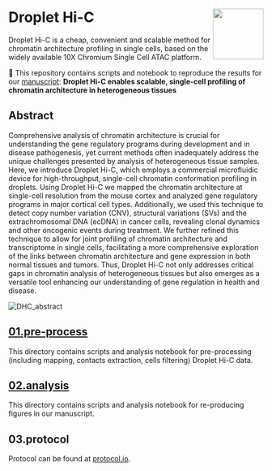 # Droplet Hi-C <img src="./images/logo_final.png" align="right" width="100"/>
Droplet Hi-C is a cheap, convenient and scalable method for chromatin architecture profiling in single cells, based on the widely available 10X Chromium Single Cell ATAC platform.


🍹 This repository contains scripts and notebook to reproduce the results for our [manuscript](https://www.nature.com/articles/s41587-024-02447-1): **Droplet Hi-C enables scalable, single-cell profiling of chromatin architecture in heterogeneous tissues**

## Abstract
Comprehensive analysis of chromatin architecture is crucial for understanding the gene regulatory programs during development and in disease pathogenesis, yet current methods often inadequately address the unique challenges presented by analysis of heterogeneous tissue samples. Here, we introduce Droplet Hi-C, which employs a commercial microfluidic device for high-throughput, single-cell chromatin conformation profiling in droplets. Using Droplet Hi-C we mapped the chromatin architecture at single-cell resolution from the mouse cortex and analyzed gene regulatory programs in major cortical cell types. Additionally, we used this technique to detect copy number variation (CNV), structural variations (SVs) and the extrachromosomal DNA (ecDNA) in cancer cells, revealing clonal dynamics and other oncogenic events during treatment. We further refined this technique to allow for joint profiling of chromatin architecture and transcriptome in single cells, facilitating a more comprehensive exploration of the links between chromatin architecture and gene expression in both normal tissues and tumors. Thus, Droplet Hi-C not only addresses critical gaps in chromatin analysis of heterogeneous tissues but also emerges as a versatile tool enhancing our understanding of gene regulation in health and disease.

![DHC_abstract](./images/abstract.png)


## [01.pre-process](https://github.com/Xieeeee/Droplet-Hi-C/tree/main/01.pre-process)
This directory contains scripts and analysis notebook for pre-processing (including mapping, contacts extraction, cells filtering) Droplet Hi-C data. 

## [02.analysis](https://github.com/Xieeeee/Droplet-Hi-C/tree/main/02.analysis)
This directory contains scripts and analysis notebook for re-producing figures in our manuscript. 

## 03.protocol
Protocol can be found at [protocol.io](https://www.protocols.io/view/droplet-hi-c-for-fast-and-scalable-profiling-of-ch-dpxe5pje).
